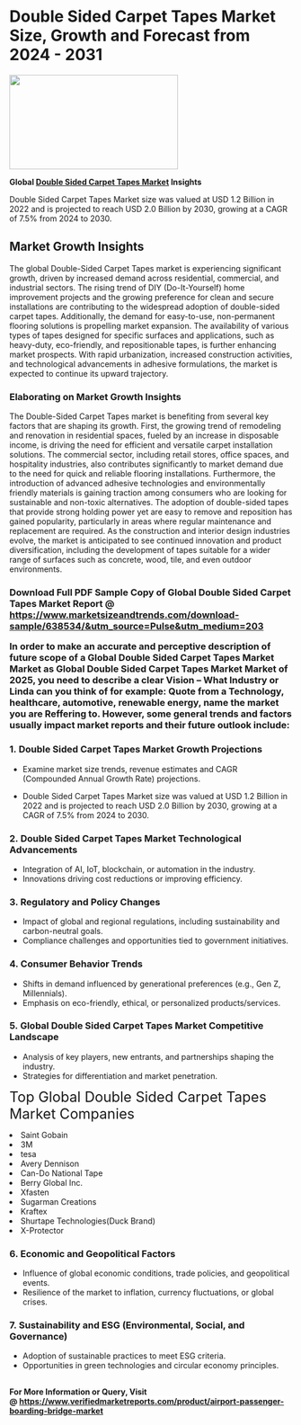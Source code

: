 <H1>Double Sided Carpet Tapes Market Size, Growth and Forecast from 2024 - 2031</H1><img class="aligncenter size-medium wp-image-584254" src="https://thirdeyenews.in/wp-content/uploads/2024/09/Global-Market-Research-300x168.jpeg" alt="" width="300" height="168" /><p><strong>Global&nbsp;<a href="https://www.marketsizeandtrends.com/download-sample/638534/&amp;utm_source=Pulse&amp;utm_medium=203">Double Sided Carpet Tapes Market</a> Insights</strong></p><p>Double Sided Carpet Tapes Market size was valued at USD 1.2 Billion in 2022 and is projected to reach USD 2.0 Billion by 2030, growing at a CAGR of 7.5% from 2024 to 2030.</p><p><h2>Market Growth Insights</h2> The global Double-Sided Carpet Tapes market is experiencing significant growth, driven by increased demand across residential, commercial, and industrial sectors. The rising trend of DIY (Do-It-Yourself) home improvement projects and the growing preference for clean and secure installations are contributing to the widespread adoption of double-sided carpet tapes. Additionally, the demand for easy-to-use, non-permanent flooring solutions is propelling market expansion. The availability of various types of tapes designed for specific surfaces and applications, such as heavy-duty, eco-friendly, and repositionable tapes, is further enhancing market prospects. With rapid urbanization, increased construction activities, and technological advancements in adhesive formulations, the market is expected to continue its upward trajectory. <p><strong></strong></p> <h3>Elaborating on Market Growth Insights</h3> The Double-Sided Carpet Tapes market is benefiting from several key factors that are shaping its growth. First, the growing trend of remodeling and renovation in residential spaces, fueled by an increase in disposable income, is driving the need for efficient and versatile carpet installation solutions. The commercial sector, including retail stores, office spaces, and hospitality industries, also contributes significantly to market demand due to the need for quick and reliable flooring installations. Furthermore, the introduction of advanced adhesive technologies and environmentally friendly materials is gaining traction among consumers who are looking for sustainable and non-toxic alternatives. The adoption of double-sided tapes that provide strong holding power yet are easy to remove and reposition has gained popularity, particularly in areas where regular maintenance and replacement are required. As the construction and interior design industries evolve, the market is anticipated to see continued innovation and product diversification, including the development of tapes suitable for a wider range of surfaces such as concrete, wood, tile, and even outdoor environments. <h3></p><p><span class=""><strong>Download Full PDF Sample Copy of Global Double Sided Carpet Tapes Market Report</strong> @ <a href="https://www.marketsizeandtrends.com/download-sample/638534/&amp;utm_source=Pulse&amp;utm_medium=203" target="_blank">https://www.marketsizeandtrends.com/download-sample/638534/&amp;utm_source=Pulse&amp;utm_medium=203</a></span></p><p>In order to make an accurate and perceptive description of future scope of a Global&nbsp;Double Sided Carpet Tapes Market Market as Global&nbsp;Double Sided Carpet Tapes Market Market of 2025, you need to describe a clear Vision &ndash; What Industry or Linda can you think of for example: Quote from a Technology, healthcare, automotive, renewable energy, name the market you are Reffering to. However, some general trends and factors usually impact market reports and their future outlook include:</p><h3>1.&nbsp;<strong>Double Sided Carpet Tapes Market Growth Projections</strong></h3><ul><li>Examine market size trends, revenue estimates and CAGR (Compounded Annual Growth Rate) projections.</li><li><p>Double Sided Carpet Tapes Market size was valued at USD 1.2 Billion in 2022 and is projected to reach USD 2.0 Billion by 2030, growing at a CAGR of 7.5% from 2024 to 2030.</p></li></ul><h3>2.&nbsp;<strong>Double Sided Carpet Tapes Market Technological Advancements</strong></h3><ul><li>Integration of AI, IoT, blockchain, or automation in the industry.</li><li>Innovations driving cost reductions or improving efficiency.</li></ul><h3>3.&nbsp;<strong>Regulatory and Policy Changes</strong></h3><ul><li>Impact of global and regional regulations, including sustainability and carbon-neutral goals.</li><li>Compliance challenges and opportunities tied to government initiatives.</li></ul><h3>4.&nbsp;<strong>Consumer Behavior Trends</strong></h3><ul><li>Shifts in demand influenced by generational preferences (e.g., Gen Z, Millennials).</li><li>Emphasis on eco-friendly, ethical, or personalized products/services.</li></ul><h3>5.&nbsp;<strong>Global Double Sided Carpet Tapes Market Competitive Landscape</strong></h3><ul><li>Analysis of key players, new entrants, and partnerships shaping the industry.</li><li>Strategies for differentiation and market penetration.</li></ul><p data-pm-slice="1 1 []"><span style="color: inherit; font-family: inherit; font-size: 25px;">Top Global Double Sided Carpet Tapes Market Companies</span></p><div class="" data-test-id=""><p><li>Saint Gobain</li><li> 3M</li><li> tesa</li><li> Avery Dennison</li><li> Can-Do National Tape</li><li> Berry Global Inc.</li><li> Xfasten</li><li> Sugarman Creations</li><li> Kraftex</li><li> Shurtape Technologies(Duck Brand)</li><li> X-Protector</li></p></div><h3>6.&nbsp;<strong>Economic and Geopolitical Factors</strong></h3><ul><li>Influence of global economic conditions, trade policies, and geopolitical events.</li><li>Resilience of the market to inflation, currency fluctuations, or global crises.</li></ul><h3>7.&nbsp;<strong>Sustainability and ESG (Environmental, Social, and Governance)</strong></h3><ul><li>Adoption of sustainable practices to meet ESG criteria.</li><li>Opportunities in green technologies and circular economy principles.</li></ul><h2><strong style="font-size: 14px;">For More Information or Query, Visit @&nbsp;</strong><a style="background-color: #ffffff; font-size: 14px;" href="https://www.marketsizeandtrends.com/report/double-sided-carpet-tapes-market/" target="_blank">https://www.verifiedmarketreports.com/product/airport-passenger-boarding-bridge-market</a></h2>
